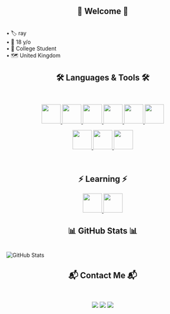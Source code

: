<h2 align="center">👋 Welcome 👋</h2>

<!-- <p align="center"> -->
<!--   <img src="https://readme-typing-svg.demolab.com?font=Fira+Code&size=16&pause=1000&color=FFFFFF&center=true&vCenter=true&width=500&lines=About+Me;Self-taught+Developer" alt="Typing SVG" /> -->
<!-- </p> -->
</br>
 • 🏷️ ray
 </br>
 • 📅 18 y/o
 </br>
 • 🏫 College Student
 </br>
 • 🗺️ United Kingdom
</br>

<h2 align="center">🛠️ Languages & Tools 🛠️</h2>
</br>
<p align="center">
  <a href="https://developer.mozilla.org/en-US/docs/Web/HTML" target="_blank">
    <img src="https://cdn.jsdelivr.net/gh/devicons/devicon/icons/html5/html5-original.svg" width="50px" height="50px"/>
  </a>
  <a href="https://developer.mozilla.org/en-US/docs/Web/CSS" target="_blank">
    <img src="https://cdn.jsdelivr.net/gh/devicons/devicon/icons/css3/css3-original.svg" width="50px" height="50px"/>
  </a>
  <a href="https://developer.mozilla.org/en-US/docs/Web/JavaScript" target="_blank">
    <img src="https://cdn.jsdelivr.net/gh/devicons/devicon/icons/javascript/javascript-original.svg" width="50px" height="50px"/>
  </a>
  <a href="https://nodejs.org/" target="_blank">
    <img src="https://cdn.jsdelivr.net/gh/devicons/devicon/icons/nodejs/nodejs-original.svg" width="50px" height="50px"/>
  </a>
  <a href="https://react.dev/" target="_blank">
    <img src="https://cdn.jsdelivr.net/gh/devicons/devicon/icons/react/react-original.svg" width="50px" height="50px"/>
  </a>
  <a href="https://python.org" target="_blank">
    <img src="https://cdn.jsdelivr.net/gh/devicons/devicon/icons/python/python-original.svg" width="50px" height="50px"/>
  </a>
</p>

<p align="center">
  <a href="https://mariadb.org/" target="_blank">
    <img src="https://cdn.jsdelivr.net/gh/devicons/devicon/icons/mariadb/mariadb-original.svg" width="50px" height="50px"/>
  </a>
  <a href="https://www.lua.org/" target="_blank">
    <img src="https://cdn.jsdelivr.net/gh/devicons/devicon/icons/lua/lua-original.svg" width="50px" height="50px"/>
  </a>
  <a href="https://www.typescriptlang.org/" target="_blank">
    <img src="https://cdn.jsdelivr.net/gh/devicons/devicon/icons/typescript/typescript-original.svg" width="50px" height="50px"/>
  </a>
</p>
</br>


<h2 align="center">⚡ Learning ⚡</h2>
<p align="center">
  <a href="https://learn.microsoft.com/en-us/dotnet/csharp/" target="_blank">
    <img src="https://cdn.jsdelivr.net/gh/devicons/devicon/icons/csharp/csharp-original.svg" width="50px" height="50px"/>
  </a>
  <a href="https://isocpp.org/" target="_blank">
    <img src="https://cdn.jsdelivr.net/gh/devicons/devicon/icons/cplusplus/cplusplus-original.svg" width="50px" height="50px"/>
  </a>
</p>


<h2 align="center">📊 GitHub Stats 📊</h2>
</br>
<img src="https://github-readme-stats.vercel.app/api?username=unwrittxn&show_icons=true&theme=dark&count_private=true&include_all_commits=true&text_color=ffb6c1" alt="GitHub Stats" />
</br>

<h2 align="center">📬 Contact Me 📬</h2>
</br>
<p align="center">
  <a href="https://x.com/mxntalasylum"><img src="https://img.shields.io/badge/X-%23000000.svg?logo=x&logoColor=white" /></a>
  <a href="https://github.com/unwrittxn"><img src="https://img.shields.io/badge/GitHub-%2312100E.svg?logo=github&logoColor=white" /></a>
  <a href="https://discord.gg/memorie"><img src="https://img.shields.io/badge/Discord-%237289DA.svg?logo=discord&logoColor=white" /></a>
</p>
